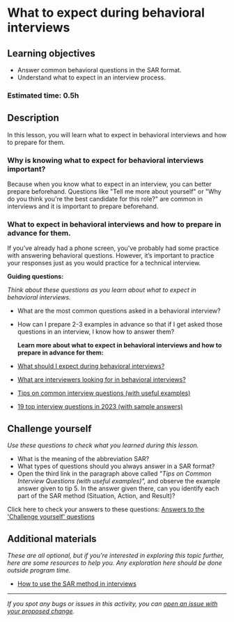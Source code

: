 # What to expect during behavioral interviews

## Learning objectives

- Answer common behavioral questions in the SAR format.
- Understand what to expect in an interview process.

### Estimated time: 0.5h

## Description

In this lesson, you will learn what to expect in behavioral interviews and how to prepare for them.

### Why is knowing what to expect for behavioral interviews important?

Because when you know what to expect in an interview, you can better prepare beforehand. Questions like "Tell me more about yourself" or "Why do you think you're the best candidate for this role?" are common in interviews and it is important to prepare beforehand.

### What to expect in behavioral interviews and how to prepare in advance for them.

If you’ve already had a phone screen, you’ve probably had some practice with answering behavioral questions. However, it’s important to practice your responses just as you would practice for a technical interview.

**Guiding questions:**

_Think about these questions as you learn about what to expect in behavioral interviews._

- What are the most common questions asked in a behavioral interview?
- How can I prepare 2-3 examples in advance so that if I get asked those questions in an interview, I know how to answer them?

  **Learn more about what to expect in behavioral interviews and how to prepare in advance for them:**

- [What should I expect during behavioral interviews?](https://microverse.zendesk.com/hc/en-us/articles/360058158414-What-Should-I-Expect-During-Behavioral-Interviews-)
- [What are interviewers looking for in behavioral interviews?](https://microverse.zendesk.com/hc/en-us/articles/360060681073-What-are-Interviewers-Looking-for-in-Behavioral-Interviews-)
- [Tips on common interview questions (with useful examples)](https://www.linkedin.com/pulse/tips-common-interview-questions-answers-useful-/)
- [19 top interview questions in 2023 (with sample answers)](https://www.indeed.com/career-advice/interviewing/top-interview-questions-and-answers)

## Challenge yourself

_Use these questions to check what you learned during this lesson._

- What is the meaning of the abbreviation SAR?
- What types of questions should you always answer in a SAR format?
- Open the third link in the paragraph above called _"Tips on Common Interview Questions (with useful examples)",_ and observe the example answer given to tip 5. In the answer given there, can you identify each part of the SAR method (Situation, Action, and Result)?

Click here to check your answers to these questions: [Answers to the 'Challenge yourself' questions](https://github.com/matovu-farid/curriculum-professional-skills/blob/main/interview-prep/answers-to-the-challenge-yourself-questions.md)

## Additional materials

_These are all optional, but if you're interested in exploring this topic further, here are some resources to help you. Any exploration here should be done outside program time._

- [How to use the SAR method in interviews](https://www.indeed.com/career-advice/interviewing/how-to-use-the-star-interview-response-technique)

---

_If you spot any bugs or issues in this activity, you can [open an issue with your proposed change](https://github.com/microverseinc/curriculum-transversal-skills/blob/main/git-github/articles/open_issue.md)._

